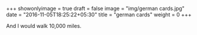 +++
showonlyimage = true
draft = false
image = "img/german cards.jpg"
date = "2016-11-05T18:25:22+05:30"
title = "german cards"
weight = 0
+++

And I would walk 10,000 miles.

